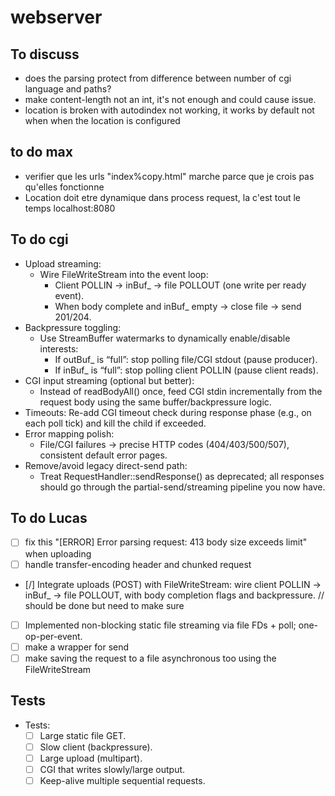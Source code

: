 # webserver

## To discuss
- does the parsing protect from difference between number of cgi language and paths?
- make content-length not an int, it's not enough and could cause issue.
- location is broken with autodindex not working, it works by default not when when the location is configured

## to do max
- verifier que les urls "index%copy.html" marche parce que je crois pas qu'elles fonctionne
- Location doit etre dynamique dans process request, la c'est tout le temps localhost:8080
## To do cgi 

* Upload streaming:
	* Wire FileWriteStream into the event loop:
		* Client POLLIN → inBuf_ → file POLLOUT (one write per ready event).
		* When body complete and inBuf_ empty → close file → send 201/204.
* Backpressure toggling:
	* Use StreamBuffer watermarks to dynamically enable/disable interests:
		* If outBuf_ is “full”: stop polling file/CGI stdout (pause producer).
		* If inBuf_ is “full”: stop polling client POLLIN (pause client reads).
* CGI input streaming (optional but better):
	* Instead of readBodyAll() once, feed CGI stdin incrementally from the request body using the same buffer/backpressure logic.
* Timeouts:
	Re-add CGI timeout check during response phase (e.g., on each poll tick) and kill the child if exceeded.
* Error mapping polish:
	* File/CGI failures → precise HTTP codes (404/403/500/507), consistent default error pages.
* Remove/avoid legacy direct-send path:
	* Treat RequestHandler::sendResponse() as deprecated; all responses should go through the partial-send/streaming pipeline 	you now have.

## To do Lucas ## 
- [ ] fix this "[ERROR] Error parsing request: 413 body size exceeds limit" when uploading
- [ ] handle transfer-encoding header and chunked request
- [/] Integrate uploads (POST) with FileWriteStream: wire client POLLIN → inBuf_ → file POLLOUT, with body completion flags and backpressure. // should be done but need to make sure
- [ ] Implemented non-blocking static file streaming via file FDs + poll; one-op-per-event.
- [ ] make a wrapper for send
- [ ] make saving the request to a file asynchronous too using the FileWriteStream

## Tests ##
* Tests:
	* [ ] Large static file GET.
	* [ ] Slow client (backpressure).
	* [ ] Large upload (multipart).
	* [ ] CGI that writes slowly/large output.
	* [ ] Keep-alive multiple sequential requests.

